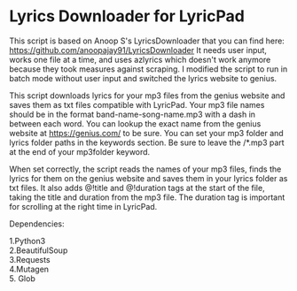 # Lyrics Downloader for LyricPad

This script is based on Anoop S's LyricsDownloader that you can find here: https://github.com/anoopajay91/LyricsDownloader It needs user input, works one file at a time, and uses azlyrics which doesn't work anymore because they took measures against scraping. I modified the script to run in batch mode without user input and switched the lyrics website to genius.

This script downloads lyrics for your mp3 files from the genius website and saves them as txt files compatible with LyricPad. Your mp3 file names should be in the format band-name-song-name.mp3 with a dash in between each word. You can lookup the exact name from the genius website at https://genius.com/ to be sure. You can set your mp3 folder and lyrics folder paths in the keywords section. Be sure to leave the /*.mp3 part at the end of your mp3folder keyword.

When set correctly, the script reads the names of your mp3 files, finds the lyrics for them on the genius website and saves them in your lyrics folder as txt files. It also adds @!title and @!duration tags at the start of the file, taking the title and duration from the mp3 file. The duration tag is important for scrolling at the right time in LyricPad.

Dependencies:

1.Python3<br />
2.BeautifulSoup<br />
3.Requests<br />
4.Mutagen<br />
5. Glob
